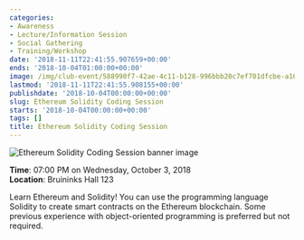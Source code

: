 ```yaml
---
categories:
- Awareness
- Lecture/Information Session
- Social Gathering
- Training/Workshop
date: '2018-11-11T22:41:55.907659+00:00'
ends: '2018-10-04T01:00:00+00:00'
image: /img/club-event/588990f7-42ae-4c11-b128-996bbb20c7ef701dfcbe-a16f-406d-b4bb-6affa754fcaa.png
lastmod: '2018-11-11T22:41:55.908155+00:00'
publishdate: '2018-10-04T00:00:00+00:00'
slug: Ethereum Solidity Coding Session
starts: '2018-10-04T00:00:00+00:00'
tags: []
title: Ethereum Solidity Coding Session
---
```


<img src="/img/club-event/588990f7-42ae-4c11-b128-996bbb20c7ef701dfcbe-a16f-406d-b4bb-6affa754fcaa.png" alt="Ethereum Solidity Coding Session banner image" /><br>
    <p class="eventInfo">
        <strong>Time</strong>: 07:00 PM on Wednesday, October  3, 2018<br>
        <strong>Location</strong>: Bruininks Hall 123
    </p>
    <p>Learn Ethereum and Solidity! You can use the programming language Solidity to create smart contracts on the Ethereum blockchain. Some previous experience with object-oriented programming is preferred but not required.</p>